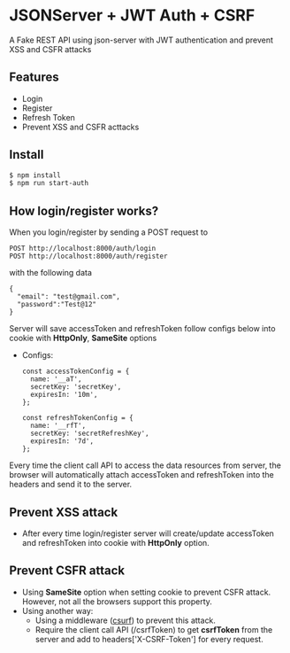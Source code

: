 # JSONServer + JWT Auth + CSRF

A Fake REST API using json-server with JWT authentication and prevent XSS and CSFR attacks 

## Features
- Login
- Register
- Refresh Token
- Prevent XSS and CSFR acttacks

## Install

```bash
$ npm install
$ npm run start-auth
```

## How login/register works?

When you login/register by sending a POST request to

```
POST http://localhost:8000/auth/login
POST http://localhost:8000/auth/register
```
with the following data 

```
{
  "email": "test@gmail.com",
  "password":"Test@12"
}
```

Server will save accessToken and refreshToken follow configs below into cookie with **HttpOnly**, **SameSite** options
- Configs:
  ```
  const accessTokenConfig = {
    name: '__aT',
    secretKey: 'secretKey',
    expiresIn: '10m',
  };

  const refreshTokenConfig = {
    name: '__rfT',
    secretKey: 'secretRefreshKey',
    expiresIn: '7d',
  };
  ```
Every time the client call API to access the data resources from server, the browser will automatically attach accessToken and refreshToken into the headers and send it to the server.

## Prevent XSS attack
- After every time login/register server will create/update accessToken and refreshToken into cookie with **HttpOnly** option.

## Prevent CSFR attack
- Using **SameSite** option when setting cookie to prevent CSFR attack. However, not all the browsers support this property.
- Using another way:
  - Using a middleware ([csurf](https://github.com/expressjs/csurf)) to prevent this attack.
  - Require the client call API (/csrfToken) to get **csrfToken** from the server and add to headers['X-CSRF-Token'] for every request.
